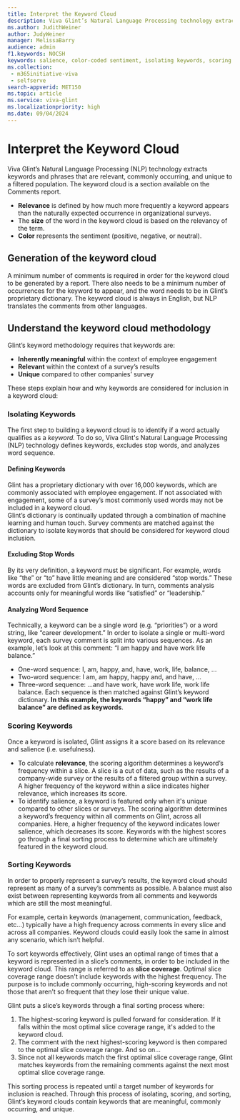 ```yaml
---
title: Interpret the Keyword Cloud
description: Viva Glint’s Natural Language Processing technology extracts relevant keywords and phrases, which are commonly occurring and unique to a filtered population and shows them in a keyword cloud.
ms.author: JudithWeiner
author: JudyWeiner
manager: MelissaBarry
audience: admin
f1.keywords: NOCSH
keywords: salience, color-coded sentiment, isolating keywords, scoring keywords, sorting keywords
ms.collection: 
 - m365initiative-viva
 - selfserve
search-appverid: MET150
ms.topic: article
ms.service: viva-glint
ms.localizationpriority: high
ms.date: 09/04/2024
---
```


# Interpret the Keyword Cloud 
Viva Glint’s Natural Language Processing (NLP) technology extracts keywords and phrases that are relevant, commonly occurring, and unique to a filtered population. The keyword cloud is a section available on the Comments report.
- **Relevance** is defined by how much more frequently a keyword appears than the naturally expected occurrence in organizational surveys. 
- The **size** of the word in the keyword cloud is based on the relevancy of the term. 
- **Color** represents the sentiment (positive, negative, or neutral). 
 
## Generation of the keyword cloud
A minimum number of comments is required in order for the keyword cloud to be generated by a report. There also needs to be a minimum number of occurrences for the keyword to appear, and the word needs to be in Glint’s proprietary dictionary. The keyword cloud is always in English, but NLP translates the comments from other languages. 
 
## Understand the keyword cloud methodology
Glint’s keyword methodology requires that keywords are:
- **Inherently meaningful** within the context of employee engagement
- **Relevant** within the context of a survey’s results
- **Unique** compared to other companies’ survey  
 
These steps explain how and why keywords are considered for inclusion in a keyword cloud:

### Isolating Keywords
The first step to building a keyword cloud is to identify if a word actually qualifies as a *keyword.* To do so, Viva Glint's Natural Language Processing (NLP) technology defines keywords, excludes stop words, and analyzes word sequence.
 
#### Defining Keywords
Glint has a proprietary dictionary with over 16,000 keywords, which are commonly associated with employee engagement. If not associated with engagement, some of a survey’s most commonly used words may not be included in a keyword cloud.  
Glint’s dictionary is continually updated through a combination of machine learning and human touch. Survey comments are matched against the dictionary to isolate keywords that should be considered for keyword cloud inclusion. 

#### Excluding Stop Words
By its very definition, a keyword must be significant. For example, words like “the” or “to” have little meaning and are considered “stop words.” These words are excluded from Glint’s dictionary. In turn, comments analysis accounts only for meaningful words like “satisfied” or “leadership.”

#### Analyzing Word Sequence
Technically, a keyword can be a single word (e.g. “priorities”) or a word string, like “career development.” In order to isolate a single or multi-word keyword, each survey comment is split into various sequences. As an example, let’s look at this comment: “I am happy and have work life balance.” 
- One-word sequence: I, am, happy, and, have, work, life, balance, …
- Two-word sequence: I am, am happy, happy and, and have, …
- Three-word sequence: ...and have work, have work life, work life balance.
Each sequence is then matched against Glint’s keyword dictionary. **In this example, the keywords “happy” and “work life balance” are defined as keywords**.  
 
### Scoring Keywords 
Once a keyword is isolated, Glint assigns it a score based on its relevance and salience (i.e. usefulness). 
- To calculate **relevance**, the scoring algorithm determines a keyword’s frequency within a slice. A slice is a cut of data, such as the results of a company-wide survey or the results of a filtered group within a survey. A higher frequency of the keyword within a slice indicates higher relevance, which increases its score.
- To identify salience, a keyword is featured only when it's unique compared to other slices or surveys. The scoring algorithm determines a keyword’s frequency within all comments on Glint, across all companies. Here, a higher frequency of the keyword indicates lower salience, which decreases its score. 
 Keywords with the highest scores go through a final sorting process to determine which are ultimately featured in the keyword cloud.   
 
### Sorting Keywords
In order to properly represent a survey’s results, the keyword cloud should represent as many of a survey’s comments as possible. A balance must also exist between representing keywords from all comments and keywords which are still the most meaningful. 

For example, certain keywords (management, communication, feedback, etc…) typically have a high frequency across comments in every slice and across all companies. Keyword clouds could easily look the same in almost any scenario, which isn’t helpful. 

To sort keywords effectively, Glint uses an optimal range of times that a keyword is represented in a slice’s comments, in order to be included in the keyword cloud. This range is referred to as **slice coverage**.  Optimal slice coverage range doesn't include keywords with the highest frequency. The purpose is to include commonly occurring,  high-scoring keywords and not those that aren’t so frequent that they lose their unique value. 

Glint puts a slice’s keywords through a final sorting process where:
1.	The highest-scoring keyword is pulled forward for consideration. If it falls within the most optimal slice coverage range, it's added to the keyword cloud. 
1.	The comment with the next highest-scoring keyword is then compared to the optimal slice coverage range. And so on…
1.	Since not all keywords match the first optimal slice coverage range, Glint matches keywords from the remaining comments against the next most optimal slice coverage range. 

This sorting process is repeated until a target number of keywords for inclusion is reached. Through this process of isolating, scoring, and sorting, Glint’s keyword clouds contain keywords that are meaningful, commonly occurring, and unique.

